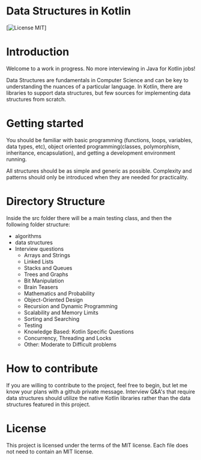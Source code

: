 <!-- the line below needs to be an empty line C: (its because kramdown isnt
     that smart and dearly wants an empty line before a heading to be able to
     display it as such, e.g. website) -->

# Data Structures in Kotlin

[![License MIT](https://img.shields.io/badge/license-MIT-blue.svg)]

# Introduction

Welcome to a work in progress. No more interviewing in Java for Kotlin jobs! 

Data Structures are fundamentals in Computer Science and can be key to understanding the nuances of a particular language. 
In Kotlin, there are libraries to support data structures, but few sources for implementing data structures from scratch.

# Getting started

You should be familiar with
basic programming (functions, loops, variables, data types, etc), object oriented programming(classes, polymorphism, inheritance, encapsulation), 
and getting a development environment running.

All structures should be as simple and generic as possible. Complexity and
patterns should only be introduced when they are needed for practicality.

# Directory Structure

Inside the src folder there will be a main testing class, and then the following folder structure:
- algorithms
- data structures
- Interview questions
    - Arrays and Strings
    - Linked Lists
    - Stacks and Queues
    - Trees and Graphs
    - Bit Manipulation
    - Brain Teasers
    - Mathematics and Probability
    - Object-Oriented Design
    - Recursion and Dynamic Programming
    - Scalability and Memory Limits
    - Sorting and Searching
    - Testing
    - Knowledge Based: Kotlin Specific Questions
    - Concurrency, Threading and Locks
    - Other: Moderate to Difficult problems

# How to contribute

If you are willing to contribute to the project, feel free to begin, but let me know your plans with a github private message.
Interview Q&A's that require data structures should utilize the native Kotlin libraries rather than the data structures featured in this project.

# License

This project is licensed under the terms of the MIT license. Each file does not need to contain an MIT license.
